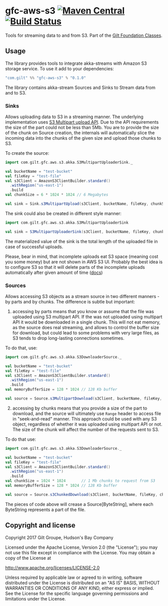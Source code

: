 # gfc-aws-s3 [![Maven Central](https://maven-badges.herokuapp.com/maven-central/com.gilt/gfc-aws-s3_2.12/badge.svg?style=plastic)](https://maven-badges.herokuapp.com/maven-central/com.gilt/gfc-aws-s3_2.12) [![Build Status](https://travis-ci.com/gilt/gfc-aws-s3.svg?token=GMHJnzRkMmqWsbzuEWgW&branch=master)](https://travis-ci.com/gilt/gfc-aws-s3)

Tools for streaming data to and from S3. Part of the [Gilt Foundation Classes](https://github.com/gilt?q=gfc).

## Usage

The library provides tools to integrate akka-streams with Amazon S3 storage service. To use it add to your dependencies:

```sbt
"com.gilt" %% "gfc-aws-s3" % "0.1.0"
```

The library contains akka-stream Sources and Sinks to Stream data from and to S3.

### Sinks

Allows uploading data to S3 in a streaming manner. The underlying implementation uses [S3 Multipart upload API](http://docs.aws.amazon.com/AmazonS3/latest/dev/llJavaUploadFile.html). Due to the API requirements the size of the part could not be less than 5Mb. You are to provide the size of the chunk on Source creation, the internals will automatically slice the incoming data into the chunks of the given size and upload those chunks to S3.

To create the source:

```scala
import com.gilt.gfc.aws.s3.akka.S3MultipartUploaderSink._

val bucketName = "test-bucket"
val fileKey = "test-file"
val s3Client = AmazonS3ClientBuilder.standard()
  .withRegion("us-east-1")
  .build
val chunkSize = 6 * 1024 * 1024 // 6 Megabytes

val sink = Sink.s3MultipartUpload(s3Client, bucketName, fileKey, chunkSize)
```

The sink could also be created in different style manner:

```scala
import com.gilt.gfc.aws.s3.akka.S3MultipartUploaderSink

val sink = S3MultipartUploaderSink(s3Client, bucketName, fileKey, chunkSize)
```

The materialized value of the sink is the total length of the uploaded file in case of successful uploads.

Please, bear in mind, that incomplete uploads eat S3 space (meaning cost you some money) but are not shown in AWS S3 UI. Probably the best idea is to configure S3 so that it will delete parts of the incomplete uploads automatically after given amount of time ([docs](http://docs.aws.amazon.com/AmazonS3/latest/dev/object-lifecycle-mgmt.html))

### Sources

Allows accessing S3 objects as a stream source in two different manners - by parts and by chunks. The difference is subtle but important:

1. accessing by parts means that you know or assume that the file was uploaded using S3 multipart API. If the was not uploaded using multipart API it would be downloaded in a single chunk. This will not eat memory, as the source does real streaming, and allows to control the buffer size for download, but could lead to some problems with very large files, as S3 tends to drop long-lasting connections sometimes.

To do that, use:

```scala
import com.gilt.gfc.aws.s3.akka.S3DownloaderSource._

val bucketName = "test-bucket"
val fileKey = "test-file"
val s3Client = AmazonS3ClientBuilder.standard()
  .withRegion("us-east-1")
  .build
val memoryBufferSize = 128 * 1024 // 128 Kb buffer

val source = Source.s3MultipartDownload(s3Client, bucketName, fileKey, memoryBufferSize)
```

2. accessing by chunks means that you provide a size of the part to download, and the source will ultimately use `Range` header to access file in "seek-and-read" manner. This approach could be used with any S3 object, regardless of whether it was uploaded using multipart API or not. The size of the chunk will affect the number of the requests sent to S3.

To do that use:

```scala
import com.gilt.gfc.aws.s3.akka.S3DownloaderSource._

val bucketName = "test-bucket"
val fileKey = "test-file"
val s3Client = AmazonS3ClientBuilder.standard()
  .withRegion("us-east-1")
  .build
val chunkSize = 1024 * 1024       // 1 Mb chunks to request from S3
val memoryBufferSize = 128 * 1024 // 128 Kb buffer

val source = Source.s3ChunkedDownload(s3Client, bucketName, fileKey, chunkSize, memoryBufferSize)
```

The pieces of code above will crease a Source[ByteString], where each ByteString represents a part of the file.

## Copyright and license

Copyright 2017 Gilt Groupe, Hudson's Bay Company

Licensed under the Apache License, Version 2.0 (the "License"); you may not use this file except in compliance with the License. You may obtain a copy of the License at

http://www.apache.org/licenses/LICENSE-2.0

Unless required by applicable law or agreed to in writing, software distributed under the License is distributed on an "AS IS" BASIS, WITHOUT WARRANTIES OR CONDITIONS OF ANY KIND, either express or implied. See the License for the specific language governing permissions and limitations under the License.
